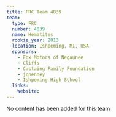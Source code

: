 ```yaml
---
title: FRC Team 4839
team:
  type: FRC
  number: 4839
  name: Hematites
  rookie_year: 2013
  location: Ishpeming, MI, USA
  sponsors:
    - Fox Motors of Negaunee
    - Cliffs
    - Castaing Family Foundation
    - jcpenney
    - Ishpeming High School
  links:
    Website: 
---
```

No content has been added for this team
